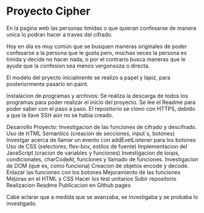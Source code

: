 # Proyecto Cipher
En la pagina web las personas timidas o que quieran confesarse de manera unica lo podran hacer a traves del cifrado.

Hoy en día es muy común que se busquen maneras originales de poder confesarse a la persona que le gusta pero, muchas veces
la persona es timida y decide no hacer nada, o por el contrario busca maneras que le ayude que la confesion sea menos
vergonsoza o directa.

El modelo del pryecto inicialmente se realizo a papel y lapiz, para posteriormente pasarlo en paint.

Instalacion de programas y archivos:
Se realiza la descarga de todos los programas para poder realizar el inicio del proyecto.
Se lee el Readme para poder saber con el paso a paso.
El repositorio se clono con HTTPS, debido a que la llave SSH aún no se habia creado.

Desarrollo Proyecto:
 Investigacion de las funciones de cifrado y descifrado.
 Uso de HTML Semantico (creacion de secciones, input´s, botones)
 Investgar acerca de llamar un evento con addEvetListener para los botones
 Uso de CSS (selectores, flex-box, estilos de fuente)
 Implementacion del JavaScript (cracion de variables y funciones)
 Investigacion de loops, condicionales, charCodeAt, funciones y llamado de funciones.
 Investigacion de DOM (qué es, como funciona) 
 Creacion de objetos encode y decode.
 Enlazar las funciones con los botones
 Mejoramiento de las funciones
 Mejoras en el HTML y CSS
 Hacer los test unitarios 
 Subir repositorio
 Realizacion Readme 
 Publicacion en Github pages

Cabe aclarar que a medida que se avanzaba, se investigaba y se probaba lo investigado.